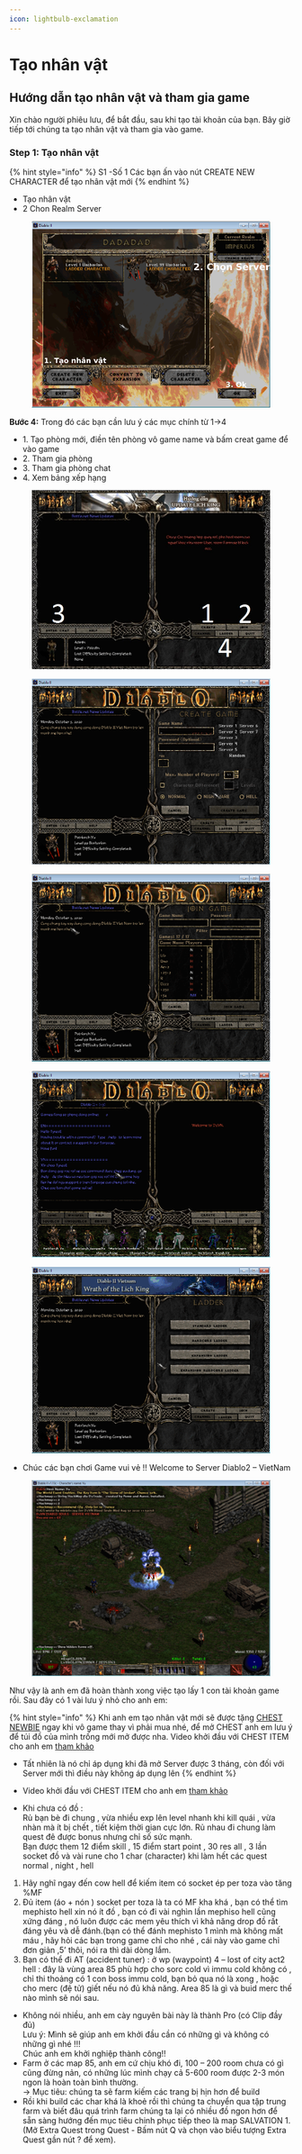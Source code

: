 ```yaml
---
icon: lightbulb-exclamation
---
```


# Tạo nhân vật

## Hướng dẫn tạo nhân vật và tham gia game

Xin chào người phiêu lưu, để bắt đầu,  sau khi tạo tài khoản của bạn. Bây giờ tiếp tới chúng ta tạo nhân vật và tham gia vào game.



### Step 1: Tạo nhân vật



{% hint style="info" %}
&#x20;S1  -Số 1 Các bạn ấn vào nút CREATE NEW CHARACTER để tạo nhân vật mới
{% endhint %}

* Tạo nhân vật
* 2 Chon Realm Server

<figure><img src="../.gitbook/assets/char.webp" alt=""><figcaption></figcaption></figure>

**Bước 4:** Trong đó các bạn cần lưu ý các mục chính từ 1->4

* 1\. Tạo phòng mới, điền tên phòng vô game name và bấm creat game để vào game
* 2\. Tham gia phòng
* 3\. Tham gia phòng chat
* 4\. Xem bảng xếp hạng

<figure><img src="../.gitbook/assets/BGiadTe.jpg" alt=""><figcaption></figcaption></figure>

<figure><img src="../.gitbook/assets/createroom.webp" alt=""><figcaption></figcaption></figure>

<figure><img src="../.gitbook/assets/Join.webp" alt=""><figcaption></figcaption></figure>

<figure><img src="../.gitbook/assets/Enter-chat.webp" alt=""><figcaption></figcaption></figure>

<figure><img src="../.gitbook/assets/ladder.webp" alt=""><figcaption></figcaption></figure>

* Chúc các bạn chơi Game vui vẻ !! Welcome to Server Diablo2 – VietNam

<figure><img src="../.gitbook/assets/Welcome.webp" alt=""><figcaption></figcaption></figure>

Như vậy là anh em đã hoàn thành xong việc tạo lấy 1 con tài khoản game rồi. Sau đây có 1 vài lưu ý nhỏ cho anh em:

{% hint style="info" %}
Khi anh em tạo nhân vật mới sẽ được tặng [CHEST NEWBIE](https://diablo2-vn.com/tm/vat-pham/chest-newbie-va-nhung-dieu-can-luu-y/) ngay khi vô game thay vì phải mua nhé, để mở CHEST anh em lưu ý để túi đồ của mình trống mới mở được nha. Video khởi đầu với CHEST ITEM cho anh em [tham khảo](https://www.youtube.com/playlist?list=PL6cS6t9UKFmXKR71uJ0sre1bF1-75KdUY)

* Tất nhiên là nó chỉ áp dụng khi đã mở Server được 3 tháng, còn đối với Server mới thì điều này không áp dụng lên
{% endhint %}

* Video khởi đầu với CHEST ITEM cho anh em [tham khảo](https://www.youtube.com/playlist?list=PL6cS6t9UKFmXKR71uJ0sre1bF1-75KdUY)
* Khi chưa có đồ :\
  Rủ bạn bè đi chung , vừa nhiều exp lên level nhanh khi kill quái , vừa nhàn mà ít bị chết , tiết kiệm thời gian cực lớn. Rủ nhau đi chung làm quest đê được bonus nhưng chỉ số sức mạnh.\
  Bạn được them 12 điểm skill , 15 điểm start point , 30 res all , 3 lần socket đồ và vài rune cho 1 char (character) khi làm hết các quest normal , night , hell

1. Hãy nghĩ ngay đến cow hell để kiếm item có socket ép per toza vào tăng %MF
2. Đủ item (áo + nón ) socket per toza là ta có MF kha khá , bạn có thể tìm mephisto hell xin nó ít đồ , bạn có đi vài nghìn lần mephiso hell cũng xứng đáng , nó luôn được các mem yêu thích vì khả năng drop đồ rất đáng yêu và dễ đánh.(bạn có thể đánh mephisto 1 mình mà không mất máu , hãy hỏi các bạn trong game chỉ cho nhé , cái này vào game chỉ đơn giản ,5’ thôi, nói ra thì dài dòng lắm.
3. Bạn có thể đi AT (accident tuner) : ở wp (waypoint) 4 – lost of city act2 hell : đây là vùng area 85 phù hợp cho sorc cold vì immu cold không có , chỉ thi thoảng có 1 con boss immu cold, bạn bỏ qua nó là xong , hoặc cho merc (đệ tử) giết nếu nó đủ khả năng. Area 85 là gì và buid merc thế nào mình sẽ nói sau.

* Không nói nhiều, anh em cày nguyên bài này là thành Pro (có Clip đầy đủ)\
  Lưu ý: Mình sẽ giúp anh em khởi đầu cần có những gì và không có những gì nhé !!!\
  Chúc anh em khởi nghiệp thành công!!
* Farm ở các map 85, anh em cứ chịu khó đi, 100 – 200 room chưa có gì cũng đừng nản, có những lúc mình chạy cả 5-600 room được 2-3 món ngon là hoàn toàn bình thường.\
  -> Mục tiêu: chúng ta sẽ farm kiếm các trang bị hịn hơn để build
* Rồi khi build các char khá là khoẻ rồi thì chúng ta chuyển qua tập trung farm và biết đâu quá trình farm chúng ta lại có nhiều đồ ngon hơn để sẵn sàng hướng đến mục tiêu chinh phục tiếp theo là map SALVATION 1. (Mở Extra Quest trong Quest - Bấm nút Q và chọn vào biểu tượng Extra Quest gần nút ? để xem).
